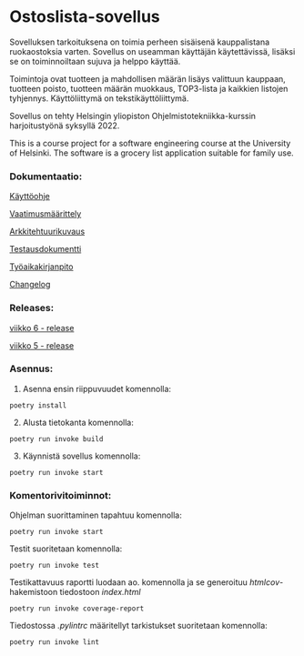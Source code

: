 
# Ostoslista-sovellus

Sovelluksen tarkoituksena on toimia perheen sisäisenä kauppalistana ruokaostoksia varten. Sovellus on useamman käyttäjän käytettävissä, lisäksi se on toiminnoiltaan sujuva ja helppo käyttää.

Toimintoja ovat tuotteen ja mahdollisen määrän lisäys valittuun kauppaan, tuotteen poisto, tuotteen määrän muokkaus, TOP3-lista ja kaikkien listojen tyhjennys. Käyttöliittymä on tekstikäyttöliittymä. 

Sovellus on tehty Helsingin yliopiston Ohjelmistotekniikka-kurssin harjoitustyönä syksyllä 2022.

This is a course project for a software engineering course at the University of Helsinki. The software is a grocery list application suitable for family use.


### Dokumentaatio:

[Käyttöohje](https://github.com/ounisk/ot_harjoitustyo/blob/master/dokumentaatio/kayttoohje.md)

[Vaatimusmäärittely](https://github.com/ounisk/ot_harjoitustyo/blob/master/dokumentaatio/vaatimusmaarittely.md)

[Arkkitehtuurikuvaus](https://github.com/ounisk/ot_harjoitustyo/blob/master/dokumentaatio/arkkitehtuuri.md)

[Testausdokumentti](https://github.com/ounisk/ot_harjoitustyo/blob/master/dokumentaatio/testausdokumentti.md)

[Työaikakirjanpito](https://github.com/ounisk/ot_harjoitustyo/blob/master/dokumentaatio/tyoaikakirjanpito.md)

[Changelog](https://github.com/ounisk/ot_harjoitustyo/blob/master/dokumentaatio/changelog.md)




### Releases:
[viikko 6 - release](https://github.com/ounisk/ot_harjoitustyo/releases/tag/viikko6)

[viikko 5 - release](https://github.com/ounisk/ot_harjoitustyo/releases/tag/viikko5)


### Asennus:
1. Asenna ensin riippuvuudet komennolla:
```
poetry install
```
2. Alusta tietokanta komennolla:
```
poetry run invoke build
```
3. Käynnistä sovellus komennolla:
```
poetry run invoke start
```

### Komentorivitoiminnot:
Ohjelman suorittaminen tapahtuu komennolla:
```
poetry run invoke start
```
Testit suoritetaan komennolla:
```
poetry run invoke test
```
Testikattavuus raportti luodaan ao. komennolla ja se generoituu *htmlcov*-hakemistoon tiedostoon *index.html*
```
poetry run invoke coverage-report
```
Tiedostossa *.pylintrc* määritellyt tarkistukset suoritetaan komennolla:
```
poetry run invoke lint
```
